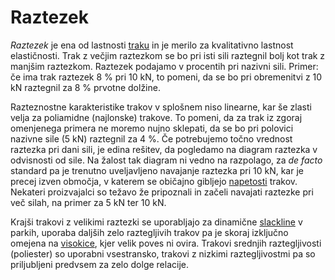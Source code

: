 # Raztezek

_Raztezek_ je ena od lastnosti [traku](trak) in je merilo za kvalitativno lastnost elastičnosti. Trak z večjim raztezkom se bo pri isti sili raztegnil bolj kot trak z manjšim raztezkom. Raztezek podajamo v procentih pri nazivni sili. Primer: če ima trak raztezek 8 % pri 10 kN, to pomeni, da se bo pri obremenitvi z 10 kN raztegnil za 8 % prvotne dolžine.

Razteznostne karakteristike trakov v splošnem niso linearne, kar še zlasti velja za poliamidne (najlonske) trakove. To pomeni, da za trak iz zgoraj omenjenega primera ne moremo nujno sklepati, da se bo pri polovici nazivne sile (5 kN) raztegnil za 4 %. Če potrebujemo točno vrednost raztezka pri dani sili, je edina rešitev, da pogledamo na diagram raztezka v odvisnosti od sile. Na žalost tak diagram ni vedno na razpolago, za _de facto_ standard pa je trenutno uveljavljeno navajanje raztezka pri 10 kN, kar je precej izven območja, v katerem se običajno gibljejo [napetosti](napetost) trakov. Nekateri proizvajalci so težavo že pripoznali in začeli navajati raztezke pri več silah, na primer za 5 kN ter 10 kN.

Krajši trakovi z velikimi raztezki se uporabljajo za dinamične [slackline](slackline) v parkih, uporaba daljših zelo raztegljivih trakov pa je skoraj izključno omejena na [visokice](visokica), kjer velik poves ni ovira. Trakovi srednjih raztegljivosti (poliester) so uporabni vsestransko, trakovi z nizkimi raztegljivostmi pa so priljubljeni predvsem za zelo dolge relacije.
